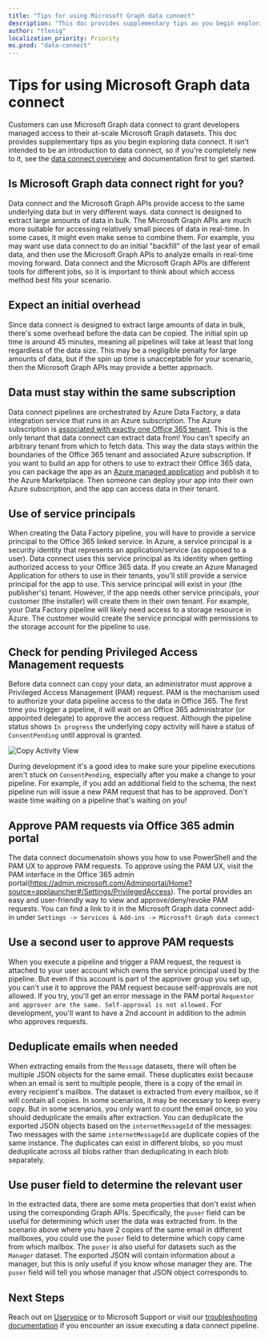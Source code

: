 ```yaml
---
title: "Tips for using Microsoft Graph data connect"
description: "This doc provides supplementary tips as you begin exploring data connect"
author: "tlenig"
localization_priority: Priority
ms.prod: "data-connect"
---
```


# Tips for using Microsoft Graph data connect

Customers can use Microsoft Graph data connect to grant developers managed access to their at-scale Microsoft Graph datasets. This doc provides supplementary tips as you begin exploring data connect. It isn't intended to be an introduction to data connect, so if you're completely new to it, see the [data connect overview](https://docs.microsoft.com/en-us/graph/data-connect-concept-overview) and documentation first to get started.

## Is Microsoft Graph data connect right for you?

Data connect and the Microsoft Graph APIs provide access to the same underlying data but in very different ways. data connect is designed to extract large amounts of data in bulk. The Microsoft Graph APIs are much more suitable for accessing relatively small pieces of data in real-time. In some cases, it might even make sense to combine them. For example, you may want use data connect to do an initial "backfill" of the last year of email data, and then use the Microsoft Graph APIs to analyze emails in real-time moving forward. Data connect and the Microsoft Graph APIs are different tools for different jobs, so it is important to think about which access method best fits your scenario.

## Expect an initial overhead

Since data connect is designed to extract large amounts of data in bulk, there's some overhead before the data can be copied. The initial spin up time is around 45 minutes, meaning all pipelines will take at least that long regardless of the data size. This may be a negligible penalty for large amounts of data, but if the spin up time is unacceptable for your scenario, then the Microsoft Graph APIs may provide a better approach.

## Data must stay within the same subscription

Data connect pipelines are orchestrated by Azure Data Factory, a data integration service that runs in an Azure subscription. The Azure subscription is [associated with exactly one Office 365 tenant](https://docs.microsoft.com/en-us/azure/active-directory/fundamentals/active-directory-how-subscriptions-associated-directory). This is the only tenant that data connect can extract data from! You can't specify an arbitrary tenant from which to fetch data. This way the data stays within the boundaries of the Office 365 tenant and associated Azure subscription.
If you want to build an app for others to use to extract their Office 365 data, you can package the app as an [Azure managed application](https://docs.microsoft.com/en-us/azure/managed-applications/overview) and publish it to the Azure Marketplace. Then someone can deploy your app into their own Azure subscription, and the app can access data in their tenant. 

## Use of service principals

When creating the Data Factory pipeline, you will have to provide a service principal to the Office 365 linked service. In Azure, a service principal is a security identity that represents an application/service (as opposed to a user). Data connect uses this service principal as its identity when getting authorized access to your Office 365 data.
If you create an Azure Managed Application for others to use in their tenants, you'll still provide a service principal for the app to use. This service principal will exist in your (the publisher's) tenant. However, if the app needs other service principals, your customer (the installer) will create them in their own tenant. For example, your Data Factory pipeline will likely need access to a storage resource in Azure. The customer would create the service principal with permissions to the storage account for the pipeline to use.

## Check for pending Privileged Access Management requests

Before data connect can copy your data, an administrator must approve a Privileged Access Management (PAM) request. PAM is the mechanism used to authorize your data pipeline access to the data in Office 365. The first time you trigger a pipeline, it will wait on an Office 365 administrator (or appointed delegate) to approve the access request. Although the pipeline status shows `In progress` the underlying copy activity will have a status of `ConsentPending` until approval is granted.

![Copy Activity View](/images/data-connect-tips.png)

During development it's a good idea to make sure your pipeline executions aren't stuck on `ConsentPending`, especially after you make a change to your pipeline. For example, if you add an additional field to the schema, the next pipeline run will issue a new PAM request that has to be approved. Don't waste time waiting on a pipeline that's waiting on you!

## Approve PAM requests via Office 365 admin portal

The data connect documenatoin shows you how to use PowerShell and the PAM UX to approve PAM requests. To approve using the PAM UX, visit the PAM interface in the Office 365 admin portal(https://admin.microsoft.com/Adminportal/Home?source=applauncher#/Settings/PrivilegedAccess). The portal provides an easy and user-friendly way to view and approve/deny/revoke PAM requests. You can find a link to it in the Microsoft Graph data connect add-in under `Settings -> Services & Add-ins -> Microsoft Graph data connect`

## Use a second user to approve PAM requests

When you execute a pipeline and trigger a PAM request, the request is attached to your user account which owns the service principal used by the pipeline. But even if this account is part of the approver group you set up, you can't use it to approve the PAM request because self-approvals are not allowed. If you try, you'll get an error message in the PAM portal `Requestor and approver are the same. Self-approval is not allowed.` For development, you'll want to have a 2nd account in addition to the admin who approves requests.

## Deduplicate emails when needed

When extracting emails from the `Message` datasets, there will often be multiple JSON objects for the same email. These duplicates exist because when an email is sent to multiple people, there is a copy of the email in every recipient's mailbox. The dataset is extracted from every mailbox, so it will contain all copies. In some scenarios, it may be necessary to keep every copy. But in some scenarios, you only want to count the email once, so you should deduplicate the emails after extraction.
You can deduplicate the exported JSON objects based on the `internetMessageId` of the messages: Two messages with the same `internetMessageId` are duplicate copies of the same instance. The duplicates can exist in different blobs, so you must deduplicate across all blobs rather than deduplicating in each blob separately.

## Use puser field to determine the relevant user

In the extracted data, there are some meta properties that don't exist when using the corresponding Graph APIs. Specifically, the `puser` field can be useful for determining which user the data was extracted from. In the scenario above where you have 2 copies of the same email in different mailboxes, you could use the `puser` field to determine which copy came from which mailbox.
The `puser` is also useful for datasets such as the `Manager` dataset. The exported JSON will contain information about a manager, but this is only useful if you know whose manager they are. The `puser` field will tell you whose manager that JSON object corresponds to.

## Next Steps

Reach out on [Uservoice](https://microsoftgraph.uservoice.com/forums/920506-microsoft-graph-feature-requests?category_id=359581) or to Microsoft Support or visit our [troubleshooting documentation](/data-connect-troubleshooting) if you encounter an issue executing a data connect pipeline. 
